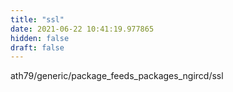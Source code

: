 ```yaml
---
title: "ssl"
date: 2021-06-22 10:41:19.977865
hidden: false
draft: false
---
```


ath79/generic/package_feeds_packages_ngircd/ssl

